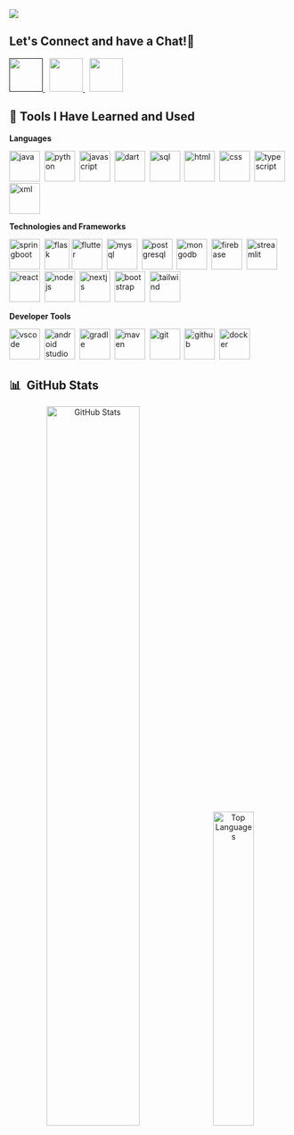 <a href="https://capsule-render.vercel.app/">
  <img src="https://capsule-render.vercel.app/api?type=waving&height=225&color=0:2563eb,100:a855f7&fontColor=ffffff&text=Hello%20There!👋&nbsp;&nbsp;I'm%20Chinmay%20Tullu&fontSize=40"/>
</a>


<!-- Let's Connect -->
<h2 align="left">
  Let's Connect and have a Chat!💬
</h2>

<p align="left">
<a href="">
  <img height="60" src="https://user-images.githubusercontent.com/46517096/166972883-f5f1d88c-0246-4374-88ac-ded0f2cf0699.png"/>
</a>&nbsp;
<a href="https://www.linkedin.com/in/chinmay-tullu-2506ab28a/">
  <img height="60" src="https://user-images.githubusercontent.com/46517096/166973395-19676cd8-f8ec-4abf-83ff-da8243505b82.png"/>
</a>&nbsp;
<a href="https://www.instagram.com/chinmaytullu_04/">
  <img height="60" src="https://user-images.githubusercontent.com/46517096/166974368-9798f39f-1f46-499c-b14e-81f0a3f83a06.png"/>
</a>
</p>


<!-- Tools Used -->
<h2> 🚀 Tools I Have Learned and Used</h2>

**Languages**
<p align="left">
<img src="https://cdn.jsdelivr.net/gh/devicons/devicon/icons/java/java-original.svg" alt="java" width="55" height="55"/>&nbsp;
<img src="https://cdn.jsdelivr.net/gh/devicons/devicon/icons/python/python-original.svg" alt="python" width="55" height="55"/>&nbsp;
<img src="https://cdn.jsdelivr.net/gh/devicons/devicon/icons/javascript/javascript-original.svg" alt="javascript" width="55" height="55"/>&nbsp;
<img src="https://cdn.jsdelivr.net/gh/devicons/devicon/icons/dart/dart-original.svg" alt="dart" width="55" height="55"/>&nbsp;
<img src="https://cdn.jsdelivr.net/gh/devicons/devicon/icons/azuresqldatabase/azuresqldatabase-original.svg" alt="sql" width="55" height="55"/>&nbsp;
<img src="https://cdn.jsdelivr.net/gh/devicons/devicon/icons/html5/html5-original.svg" alt="html" width="55" height="55"/>&nbsp;
<img src="https://cdn.jsdelivr.net/gh/devicons/devicon/icons/css3/css3-original.svg" alt="css" width="55" height="55"/>&nbsp;
<img src="https://cdn.jsdelivr.net/gh/devicons/devicon/icons/typescript/typescript-original.svg" alt="typescript" width="55" height="55"/>&nbsp;
<img src="https://cdn.jsdelivr.net/gh/devicons/devicon/icons/xml/xml-original.svg" alt="xml" width="55" height="55"/>
</p>

**Technologies and Frameworks**
<p align="left">
<img src="https://cdn.jsdelivr.net/gh/devicons/devicon/icons/spring/spring-original.svg" alt="springboot" width="55" height="55"/>&nbsp;
<img src="https://cdn.worldvectorlogo.com/logos/flask.svg" alt="flask" width="45" height="55"/>
<img src="https://cdn.jsdelivr.net/gh/devicons/devicon/icons/flutter/flutter-original.svg" alt="flutter" width="55" height="55"/>&nbsp;
<img src="https://cdn.jsdelivr.net/gh/devicons/devicon/icons/mysql/mysql-original.svg" alt="mysql" width="55" height="55"/>&nbsp;
<img src="https://cdn.jsdelivr.net/gh/devicons/devicon/icons/postgresql/postgresql-original.svg" alt="postgresql" width="55" height="55"/>&nbsp;
<img src="https://cdn.jsdelivr.net/gh/devicons/devicon/icons/mongodb/mongodb-original.svg" alt="mongodb" width="55" height="55"/>&nbsp;
<img src="https://cdn.jsdelivr.net/gh/devicons/devicon/icons/firebase/firebase-original.svg" alt="firebase" width="55" height="55"/>&nbsp;
<img src="https://cdn.jsdelivr.net/gh/devicons/devicon/icons/streamlit/streamlit-original.svg" alt="streamlit" width="55" height="55"/>&nbsp;
<img src="https://cdn.jsdelivr.net/gh/devicons/devicon/icons/react/react-original.svg" alt="react" width="55" height="55"/>&nbsp;
<img src="https://cdn.jsdelivr.net/gh/devicons/devicon/icons/nodejs/nodejs-original.svg" alt="nodejs" width="55" height="55"/>&nbsp;
<img src="https://cdn.jsdelivr.net/gh/devicons/devicon/icons/nextjs/nextjs-original.svg" alt="nextjs" width="55" height="55"/>&nbsp;
<img src="https://cdn.jsdelivr.net/gh/devicons/devicon/icons/bootstrap/bootstrap-original.svg" alt="bootstrap" width="55" height="55"/>&nbsp;
<img src="https://cdn.jsdelivr.net/gh/devicons/devicon/icons/tailwindcss/tailwindcss-original.svg" alt="tailwind" width="55" height="55"/>
</p>

**Developer Tools**
<p align="left">
<img src="https://cdn.jsdelivr.net/gh/devicons/devicon/icons/vscode/vscode-original.svg" alt="vscode" width="55" height="55"/>&nbsp;
<img src="https://cdn.jsdelivr.net/gh/devicons/devicon/icons/androidstudio/androidstudio-original.svg" alt="android studio" width="55" height="55"/>&nbsp;
<img src="https://cdn.jsdelivr.net/gh/devicons/devicon/icons/gradle/gradle-original.svg" alt="gradle" width="55" height="55"/>&nbsp;
<img src="https://cdn.jsdelivr.net/gh/devicons/devicon/icons/maven/maven-original.svg" alt="maven" width="55" height="55"/>&nbsp;
<img src="https://cdn.jsdelivr.net/gh/devicons/devicon/icons/git/git-original.svg" alt="git" width="55" height="55"/>&nbsp;
<img src="https://cdn.simpleicons.org/github/000000/ffffff" alt="github" width="55" height="55"/>&nbsp;
<img src="https://cdn.jsdelivr.net/gh/devicons/devicon/icons/docker/docker-original.svg" alt="docker" width="55" height="55"/>
</p>

<!-- GitHub Stats -->
<h2> 📊 &nbsp;GitHub Stats</h2>
<p align="center">
<img src="https://github-readme-stats.vercel.app/api?username=ChinmayTullu&show_icons=true&theme=transparent" alt="GitHub Stats" width="57.5%"/>
&nbsp;
<img src="https://github-readme-stats.vercel.app/api/top-langs/?username=ChinmayTullu&layout=compact&theme=transparent&langs_count=8" alt="Top Languages" width="38%"/>
</p>

